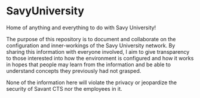 # SavyUniversity
Home of anything and everything to do with Savy University!

The purpose of this repository is to document and collaborate on the configuration and inner-workings of the Savy University network.  By sharing this information with everyone involved, I aim to give transparency to those interested into how the environment is configured and how it works in hopes that people may learn from the information and be able to understand concepts they previously had not grasped.

None of the information here will violate the privacy or jeopardize the security of Savant CTS nor the employees in it.
